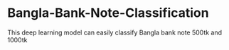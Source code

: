 # Bangla-Bank-Note-Classification
This deep learning model can easily classify Bangla bank note 500tk and 1000tk
